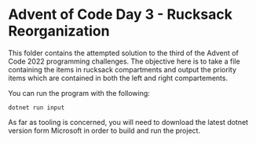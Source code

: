 # Advent of Code Day 3 - Rucksack Reorganization

This folder contains the attempted solution to the third of the Advent of
Code 2022 programming challenges. The objective here is to take a file
containing the items in rucksack compartments and output the priority items
which are contained in both the left and right compartements.

You can run the program with the following:

	dotnet run input

As far as tooling is concerned, you will need to download the latest dotnet
version form Microsoft in order to build and run the project.
